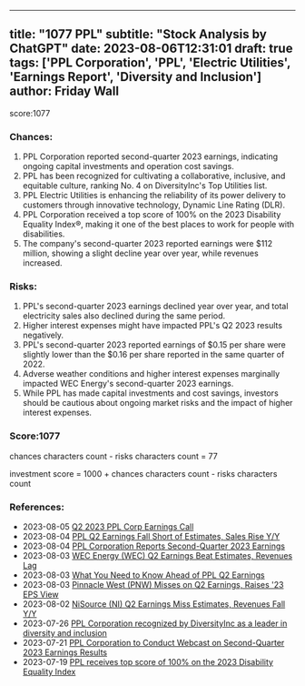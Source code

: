 
---
title: "1077 PPL"
subtitle: "Stock Analysis by ChatGPT"
date: 2023-08-06T12:31:01
draft: true
tags: ['PPL Corporation', 'PPL', 'Electric Utilities', 'Earnings Report', 'Diversity and Inclusion']
author: Friday Wall
---

score:1077
### Chances:
1. PPL Corporation reported second-quarter 2023 earnings, indicating ongoing capital investments and operation cost savings.
2. PPL has been recognized for cultivating a collaborative, inclusive, and equitable culture, ranking No. 4 on DiversityInc's Top Utilities list.
3. PPL Electric Utilities is enhancing the reliability of its power delivery to customers through innovative technology, Dynamic Line Rating (DLR).
4. PPL Corporation received a top score of 100% on the 2023 Disability Equality Index®, making it one of the best places to work for people with disabilities.
5. The company's second-quarter 2023 reported earnings were $112 million, showing a slight decline year over year, while revenues increased.
### Risks:
1. PPL's second-quarter 2023 earnings declined year over year, and total electricity sales also declined during the same period.
2. Higher interest expenses might have impacted PPL's Q2 2023 results negatively.
3. PPL's second-quarter 2023 reported earnings of $0.15 per share were slightly lower than the $0.16 per share reported in the same quarter of 2022.
4. Adverse weather conditions and higher interest expenses marginally impacted WEC Energy's second-quarter 2023 earnings.
5. While PPL has made capital investments and cost savings, investors should be cautious about ongoing market risks and the impact of higher interest expenses.
### Score:1077
chances characters count - risks characters count = 77

investment score = 1000 + chances characters count - risks characters count
### References:
- 2023-08-05 [Q2 2023 PPL Corp Earnings Call](https://finance.yahoo.com/news/q2-2023-ppl-corp-earnings-064524492.html?.tsrc=rss)
- 2023-08-04 [PPL Q2 Earnings Fall Short of Estimates, Sales Rise Y/Y](https://finance.yahoo.com/news/ppl-q2-earnings-fall-short-142200343.html?.tsrc=rss)
- 2023-08-04 [PPL Corporation Reports Second-Quarter 2023 Earnings](https://finance.yahoo.com/news/ppl-corporation-reports-second-quarter-120000853.html?.tsrc=rss)
- 2023-08-03 [WEC Energy (WEC) Q2 Earnings Beat Estimates, Revenues Lag](https://finance.yahoo.com/news/wec-energy-wec-q2-earnings-151400126.html?.tsrc=rss)
- 2023-08-03 [What You Need to Know Ahead of PPL Q2 Earnings](https://finance.yahoo.com/news/know-ahead-ppl-q2-earnings-151200048.html?.tsrc=rss)
- 2023-08-03 [Pinnacle West (PNW) Misses on Q2 Earnings, Raises '23 EPS View](https://finance.yahoo.com/news/pinnacle-west-pnw-misses-q2-151000114.html?.tsrc=rss)
- 2023-08-02 [NiSource (NI) Q2 Earnings Miss Estimates, Revenues Fall Y/Y](https://finance.yahoo.com/news/nisource-ni-q2-earnings-miss-131000898.html?.tsrc=rss)
- 2023-07-26 [PPL Corporation recognized by DiversityInc as a leader in diversity and inclusion](https://finance.yahoo.com/news/ppl-corporation-recognized-diversityinc-leader-120000869.html?.tsrc=rss)
- 2023-07-21 [PPL Corporation to Conduct Webcast on Second-Quarter 2023 Earnings Results](https://finance.yahoo.com/news/ppl-corporation-conduct-webcast-second-124500355.html?.tsrc=rss)
- 2023-07-19 [PPL receives top score of 100% on the 2023 Disability Equality Index](https://finance.yahoo.com/news/ppl-receives-top-score-100-190000323.html?.tsrc=rss)


                